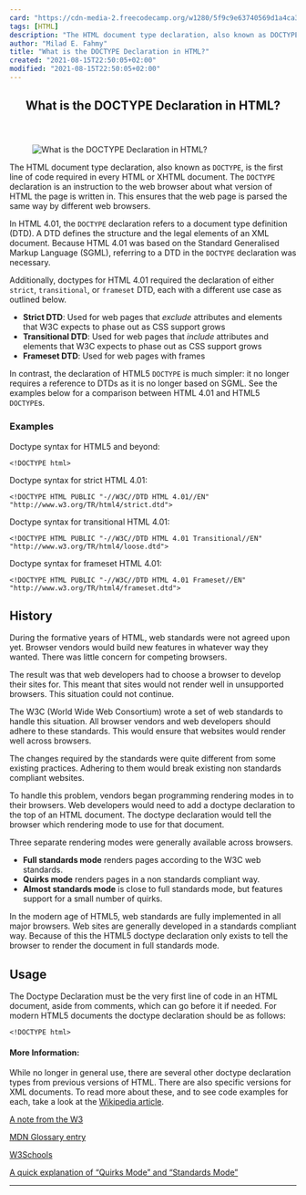 ```yaml
---
card: "https://cdn-media-2.freecodecamp.org/w1280/5f9c9e63740569d1a4ca3cda.jpg"
tags: [HTML]
description: "The HTML document type declaration, also known as DOCTYPE, is"
author: "Milad E. Fahmy"
title: "What is the DOCTYPE Declaration in HTML?"
created: "2021-08-15T22:50:05+02:00"
modified: "2021-08-15T22:50:05+02:00"
---
```

<div class="site-wrapper">
<main id="site-main" class="site-main outer">
<div class="inner">
<article class="post-full post tag-html ">
<header class="post-full-header">
<h1 class="post-full-title">What is the DOCTYPE Declaration in HTML?</h1>
</header>
<figure class="post-full-image">
<picture>
<source media="(max-width: 700px)" sizes="1px" srcset="data:image/gif;base64,R0lGODlhAQABAIAAAAAAAP///yH5BAEAAAAALAAAAAABAAEAAAIBRAA7 1w">
<source media="(min-width: 701px)" sizes="(max-width: 800px) 400px,
(max-width: 1170px) 700px,
1400px" srcset="https://cdn-media-2.freecodecamp.org/w1280/5f9c9e63740569d1a4ca3cda.jpg 300w,
https://cdn-media-2.freecodecamp.org/w1280/5f9c9e63740569d1a4ca3cda.jpg 600w,
https://cdn-media-2.freecodecamp.org/w1280/5f9c9e63740569d1a4ca3cda.jpg 1000w,
https://cdn-media-2.freecodecamp.org/w1280/5f9c9e63740569d1a4ca3cda.jpg 2000w">
<img onerror="this.style.display='none'" src="https://cdn-media-2.freecodecamp.org/w1280/5f9c9e63740569d1a4ca3cda.jpg" alt="What is the DOCTYPE Declaration in HTML?">
</picture>
</figure>
<section class="post-full-content">
<div class="post-content medium-migrated-article">
<p>The HTML document type declaration, also known as <code>DOCTYPE</code>, is the first line of code required in every HTML or XHTML document. The <code>DOCTYPE</code> declaration is an instruction to the web browser about what version of HTML the page is written in. This ensures that the web page is parsed the same way by different web browsers.</p><p>In HTML 4.01, the <code>DOCTYPE</code> declaration refers to a document type definition (DTD). A DTD defines the structure and the legal elements of an XML document. Because HTML 4.01 was based on the Standard Generalised Markup Language (SGML), referring to a DTD in the <code>DOCTYPE</code> declaration was necessary.</p><p>Additionally, doctypes for HTML 4.01 required the declaration of either <code>strict</code>, <code>transitional</code>, or <code>frameset</code> DTD, each with a different use case as outlined below.</p><ul><li><strong><strong>Strict DTD</strong></strong>: Used for web pages that <em>exclude</em> attributes and elements that W3C expects to phase out as CSS support grows</li><li><strong><strong>Transitional DTD</strong></strong>: Used for web pages that <em>include</em> attributes and elements that W3C expects to phase out as CSS support grows</li><li><strong><strong>Frameset DTD</strong></strong>: Used for web pages with frames</li></ul><p>In contrast, the declaration of HTML5 <code>DOCTYPE</code> is much simpler: it no longer requires a reference to DTDs as it is no longer based on SGML. See the examples below for a comparison between HTML 4.01 and HTML5 <code>DOCTYPE</code>s.</p><h3 id="examples"><strong>Examples</strong></h3><p>Doctype syntax for HTML5 and beyond:</p><pre><code class="language-html">&lt;!DOCTYPE html&gt;</code></pre><p>Doctype syntax for strict HTML 4.01:</p><pre><code class="language-html">&lt;!DOCTYPE HTML PUBLIC "-//W3C//DTD HTML 4.01//EN" "http://www.w3.org/TR/html4/strict.dtd"&gt;</code></pre><p>Doctype syntax for transitional HTML 4.01:</p><pre><code class="language-html">&lt;!DOCTYPE HTML PUBLIC "-//W3C//DTD HTML 4.01 Transitional//EN" "http://www.w3.org/TR/html4/loose.dtd"&gt;</code></pre><p>Doctype syntax for frameset HTML 4.01:</p><pre><code class="language-html">&lt;!DOCTYPE HTML PUBLIC "-//W3C//DTD HTML 4.01 Frameset//EN" "http://www.w3.org/TR/html4/frameset.dtd"&gt;</code></pre><h2 id="history"><strong>History</strong></h2><p>During the formative years of HTML, web standards were not agreed upon yet. Browser vendors would build new features in whatever way they wanted. There was little concern for competing browsers. </p><p>The result was that web developers had to choose a browser to develop their sites for. This meant that sites would not render well in unsupported browsers. This situation could not continue.</p><p>The W3C (World Wide Web Consortium) wrote a set of web standards to handle this situation. All browser vendors and web developers should adhere to these standards. This would ensure that websites would render well across browsers. </p><p>The changes required by the standards were quite different from some existing practices. Adhering to them would break existing non standards compliant websites.</p><p>To handle this problem, vendors began programming rendering modes in to their browsers. Web developers would need to add a doctype declaration to the top of an HTML document. The doctype declaration would tell the browser which rendering mode to use for that document. </p><p>Three separate rendering modes were generally available across browsers. </p><ul><li><strong><strong>Full standards mode</strong></strong> renders pages according to the W3C web standards.</li><li><strong><strong>Quirks mode</strong></strong> renders pages in a non standards compliant way. </li><li><strong><strong>Almost standards mode</strong></strong> is close to full standards mode, but features support for a small number of quirks.</li></ul><p>In the modern age of HTML5, web standards are fully implemented in all major browsers. Web sites are generally developed in a standards compliant way. Because of this the HTML5 doctype declaration only exists to tell the browser to render the document in full standards mode.</p><h2 id="usage"><strong>Usage</strong></h2><p>The Doctype Declaration must be the very first line of code in an HTML document, aside from comments, which can go before it if needed. For modern HTML5 documents the doctype declaration should be as follows:</p><p><code>&lt;!DOCTYPE html&gt;</code></p><h4 id="more-information-"><strong>More Information:</strong></h4><p>While no longer in general use, there are several other doctype declaration types from previous versions of HTML. There are also specific versions for XML documents. To read more about these, and to see code examples for each, take a look at the <a href="https://en.wikipedia.org/wiki/Document_type_declaration">Wikipedia article</a>.</p><p><a href="https://www.w3.org/QA/Tips/Doctype">A note from the W3</a></p><p><a href="https://developer.mozilla.org/en-US/docs/Glossary/Doctype">MDN Glossary entry</a></p><p><a href="https://www.w3schools.com/tags/tag_doctype.asp">W3Schools</a></p><p><a href="https://developer.mozilla.org/en-US/docs/Quirks_Mode_and_Standards_Mode">A quick explanation of “Quirks Mode” and “Standards Mode”</a></p>
</div>
<hr>
</section>
</article>
</div>
</main>
</div>
<!-- Google Tag Manager (noscript) -->
<!-- End Google Tag Manager (noscript) -->
